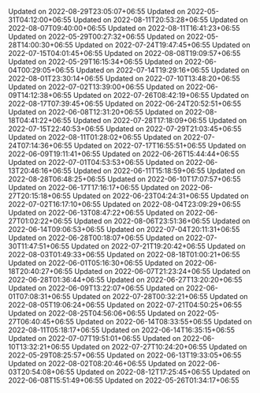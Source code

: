 
Updated on 2022-08-29T23:05:07+06:55
Updated on 2022-05-31T04:12:00+06:55
Updated on 2022-08-11T20:53:28+06:55
Updated on 2022-08-07T09:40:00+06:55
Updated on 2022-08-11T16:41:23+06:55
Updated on 2022-05-29T00:27:32+06:55
Updated on 2022-05-28T14:00:30+06:55
Updated on 2022-07-24T19:47:45+06:55
Updated on 2022-07-15T04:01:45+06:55
Updated on 2022-08-08T19:09:57+06:55
Updated on 2022-05-29T16:15:34+06:55
Updated on 2022-06-04T00:29:05+06:55
Updated on 2022-07-14T19:29:16+06:55
Updated on 2022-08-01T23:30:14+06:55
Updated on 2022-07-10T13:48:20+06:55
Updated on 2022-07-02T13:39:00+06:55
Updated on 2022-06-09T14:12:38+06:55
Updated on 2022-07-26T08:42:19+06:55
Updated on 2022-08-17T07:39:45+06:55
Updated on 2022-06-24T20:52:51+06:55
Updated on 2022-06-08T12:31:20+06:55
Updated on 2022-08-18T04:41:22+06:55
Updated on 2022-07-28T17:18:09+06:55
Updated on 2022-07-15T22:40:53+06:55
Updated on 2022-07-29T21:03:45+06:55
Updated on 2022-08-11T01:28:02+06:55
Updated on 2022-07-24T07:14:36+06:55
Updated on 2022-07-17T16:55:51+06:55
Updated on 2022-06-09T19:11:41+06:55
Updated on 2022-06-26T15:44:44+06:55
Updated on 2022-07-01T04:53:53+06:55
Updated on 2022-06-13T20:46:16+06:55
Updated on 2022-06-11T15:18:59+06:55
Updated on 2022-08-28T06:48:25+06:55
Updated on 2022-06-10T17:07:57+06:55
Updated on 2022-06-17T17:16:17+06:55
Updated on 2022-06-27T20:15:18+06:55
Updated on 2022-06-23T04:24:31+06:55
Updated on 2022-07-02T16:17:10+06:55
Updated on 2022-08-04T23:09:29+06:55
Updated on 2022-06-13T08:47:22+06:55
Updated on 2022-06-27T01:02:22+06:55
Updated on 2022-08-06T23:51:36+06:55
Updated on 2022-06-14T09:06:53+06:55
Updated on 2022-07-04T20:11:31+06:55
Updated on 2022-06-28T00:18:07+06:55
Updated on 2022-07-30T11:47:51+06:55
Updated on 2022-07-21T19:20:42+06:55
Updated on 2022-08-03T01:49:33+06:55
Updated on 2022-08-18T01:00:21+06:55
Updated on 2022-06-01T05:16:30+06:55
Updated on 2022-06-18T20:40:27+06:55
Updated on 2022-06-07T21:23:24+06:55
Updated on 2022-06-28T01:36:44+06:55
Updated on 2022-06-27T13:20:20+06:55
Updated on 2022-06-09T13:22:07+06:55
Updated on 2022-06-01T07:08:31+06:55
Updated on 2022-07-28T00:32:21+06:55
Updated on 2022-08-05T19:06:24+06:55
Updated on 2022-07-21T04:50:25+06:55
Updated on 2022-08-25T04:56:06+06:55
Updated on 2022-05-27T06:40:45+06:55
Updated on 2022-06-14T08:33:55+06:55
Updated on 2022-08-11T05:18:17+06:55
Updated on 2022-06-14T16:35:15+06:55
Updated on 2022-07-07T19:51:01+06:55
Updated on 2022-06-10T13:32:21+06:55
Updated on 2022-07-27T10:24:20+06:55
Updated on 2022-05-29T08:25:57+06:55
Updated on 2022-06-13T19:33:05+06:55
Updated on 2022-08-02T08:20:46+06:55
Updated on 2022-06-03T20:54:08+06:55
Updated on 2022-08-12T17:25:45+06:55
Updated on 2022-06-08T15:51:49+06:55
Updated on 2022-05-26T01:34:17+06:55